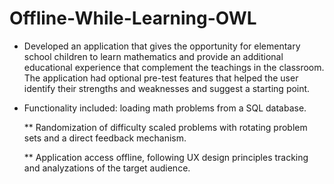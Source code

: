 # Offline-While-Learning-OWL
*	Developed an application that gives the opportunity for elementary school children to learn mathematics and provide an additional educational experience that complement the teachings in the classroom. The application had optional pre-test features that helped the user identify their strengths and weaknesses and suggest a starting point.
*	Functionality included: loading math problems from a SQL database.

    **	Randomization of difficulty scaled problems with rotating problem sets and a direct feedback mechanism.

    **	Application access offline, following UX design principles tracking and analyzations of the target audience.
